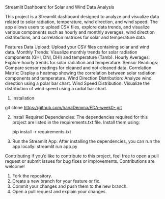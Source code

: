 Streamlit Dashboard for Solar and Wind Data Analysis

This project is a Streamlit dashboard designed to analyze and visualize data related to solar radiation, temperature, wind direction, and wind speed. The app allows users to upload CSV files, explore data trends, and visualize various components such as hourly and monthly averages, wind direction distributions, and correlation matrices for solar and temperature data.

Features
Data Upload: Upload your CSV files containing solar and wind data.
Monthly Trends: Visualize monthly trends for solar radiation components (GHI, DNI, DHI) and temperature (Tamb).
Hourly Averages: Explore hourly trends for solar radiation and temperature.
Sensor Readings: Compare sensor readings for cleaned and not-cleaned data.
Correlation Matrix: Display a heatmap showing the correlation between solar radiation components and temperature.
Wind Direction Distribution: Analyze wind direction using a polar bar chart.
Wind Speed Distribution: Visualize the distribution of wind speed using a radial bar chart.

1. Installation

git clone https://github.com/hanaDemma/EDA-week0-.git

2. Install Required Dependencies: The dependencies required for this project are listed in the requirements.txt file. Install them using:

    pip install -r requirements.txt
3. Run the Streamlit App: After installing the dependencies, you can run the app locally:
     streamlit run app.py

Contributing
If you’d like to contribute to this project, feel free to open a pull request or submit issues for bug fixes or improvements. Contributions are welcome!

1. Fork the repository.
2. Create a new branch for your feature or fix.
3. Commit your changes and push them to the new branch.
4. Open a pull request and explain your changes.
